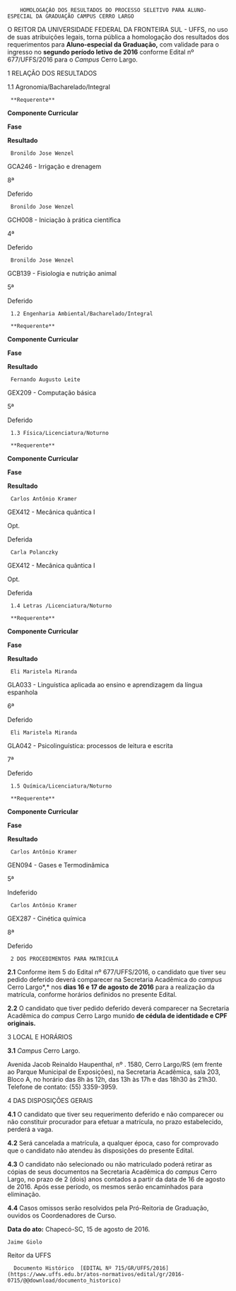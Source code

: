         HOMOLOGAÇÃO DOS RESULTADOS DO PROCESSO SELETIVO PARA ALUNO-ESPECIAL DA GRADUAÇÃO CAMPUS CERRO LARGO  

O REITOR DA UNIVERSIDADE FEDERAL DA FRONTEIRA SUL - UFFS, no uso de suas atribuições legais, torna pública a homologação dos resultados dos requerimentos para **Aluno-especial da Graduação,** com validade para o ingresso no **segundo período letivo de 2016** conforme Edital nº 677/UFFS/2016 para o *Campus* Cerro Largo.

 1 RELAÇÃO DOS RESULTADOS

 1.1 Agronomia/Bacharelado/Integral

     **Requerente**

   **Componente Curricular**

   **Fase**

   **Resultado**

     Bronildo Jose Wenzel

   GCA246 - Irrigação e drenagem

   8ª

   Deferido

     Bronildo Jose Wenzel

   GCH008 - Iniciação à prática científica

   4ª

   Deferido

     Bronildo Jose Wenzel 

   GCB139 - Fisiologia e nutrição animal

   5ª

   Deferido

     1.2 Engenharia Ambiental/Bacharelado/Integral

     **Requerente**

   **Componente Curricular**

   **Fase**

   **Resultado**

     Fernando Augusto Leite 

   GEX209 - Computação básica

   5ª

   Deferido

     1.3 Física/Licenciatura/Noturno

     **Requerente**

   **Componente Curricular**

   **Fase**

   **Resultado**

     Carlos Antônio Kramer

   GEX412 - Mecânica quântica I

   Opt.

   Deferida

     Carla Polanczky 

   GEX412 - Mecânica quântica I

   Opt.

   Deferida

     1.4 Letras /Licenciatura/Noturno

     **Requerente**

   **Componente Curricular**

   **Fase**

   **Resultado**

     Eli Maristela Miranda

   GLA033 - Linguística aplicada ao ensino e aprendizagem da língua espanhola

   6ª

   Deferido

     Eli Maristela Miranda

   GLA042 - Psicolinguística: processos de leitura e escrita

   7ª

   Deferido

     1.5 Química/Licenciatura/Noturno

     **Requerente**

   **Componente Curricular**

   **Fase**

   **Resultado**

     Carlos Antônio Kramer

   GEN094 - Gases e Termodinâmica

   5ª

   Indeferido

     Carlos Antônio Kramer

   GEX287 - Cinética química

   8ª

   Deferido

     2 DOS PROCEDIMENTOS PARA MATRÍCULA

 **2.1** Conforme item 5 do Edital nº 677/UFFS/2016, o candidato que tiver seu pedido deferido deverá comparecer na Secretaria Acadêmica do *campus* Cerro Largo*,* nos **dias 16 e 17 de agosto de 2016** para a realização da matrícula, conforme horários definidos no presente Edital.

 **2.2** O candidato que tiver pedido deferido deverá comparecer na Secretaria Acadêmica do *campus* Cerro Largo munido **de cédula de identidade e CPF originais.**

 3 LOCAL E HORÁRIOS

 **3.1** *Campus* Cerro Largo.

 Avenida Jacob Reinaldo Haupenthal, nº . 1580, Cerro Largo/RS (em frente ao Parque Municipal de Exposições), na Secretaria Acadêmica, sala 203, Bloco A, no horário das 8h às 12h, das 13h às 17h e das 18h30 às 21h30. Telefone de contato: (55) 3359-3959.

 4 DAS DISPOSIÇÕES GERAIS

 **4.1** O candidato que tiver seu requerimento deferido e não comparecer ou não constituir procurador para efetuar a matrícula, no prazo estabelecido, perderá a vaga.

 **4.2** Será cancelada a matrícula, a qualquer época, caso for comprovado que o candidato não atendeu às disposições do presente Edital.

 **4.3** O candidato não selecionado ou não matriculado poderá retirar as cópias de seus documentos na Secretaria Acadêmica do *campus* Cerro Largo, no prazo de 2 (dois) anos contados a partir da data de 16 de agosto de 2016. Após esse período, os mesmos serão encaminhados para eliminação.

 **4.4** Casos omissos serão resolvidos pela Pró-Reitoria de Graduação, ouvidos os Coordenadores de Curso.

  

   **Data do ato:** Chapecó-SC, 15 de agosto de 2016.   
 

    Jaime Giolo   
 Reitor da UFFS 

      Documento Histórico  [EDITAL Nº 715/GR/UFFS/2016](https://www.uffs.edu.br/atos-normativos/edital/gr/2016-0715/@@download/documento_historico)     
      